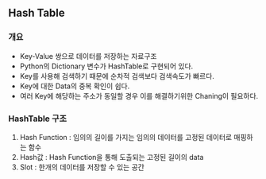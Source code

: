 Hash Table
-----
### 개요
+ Key-Value 쌍으로 데이터를 저장하는 자료구조
+ Python의 Dictionary 변수가 HashTable로 구현되어 있다.
+ Key를 사용해 검색하기 때문에 순차적 검색보다 검색속도가 빠르다.
+ Key에 대한 Data의 중복 확인이 쉽다.
+ 여러 Key에 해당하는 주소가 동일할 경우 이를 해결하기위한 Chaning이 필요하다.
### HashTable 구조
1. Hash Function
    : 임의의 길이를 가지는 임의의 데이터를 고정된 데이터로 매핑하는 함수
2.  Hash값 
    : Hash Function을 통해 도출되는 고정된 길이의 data
3.  Slot 
    : 한개의 데이터를 저장할 수 있는 공간


